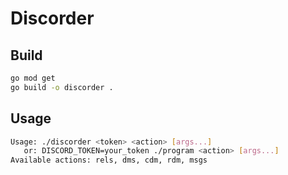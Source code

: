 # Discorder

## Build

```bash
go mod get
go build -o discorder .
```

## Usage

```bash
Usage: ./discorder <token> <action> [args...]
   or: DISCORD_TOKEN=your_token ./program <action> [args...]
Available actions: rels, dms, cdm, rdm, msgs
```
